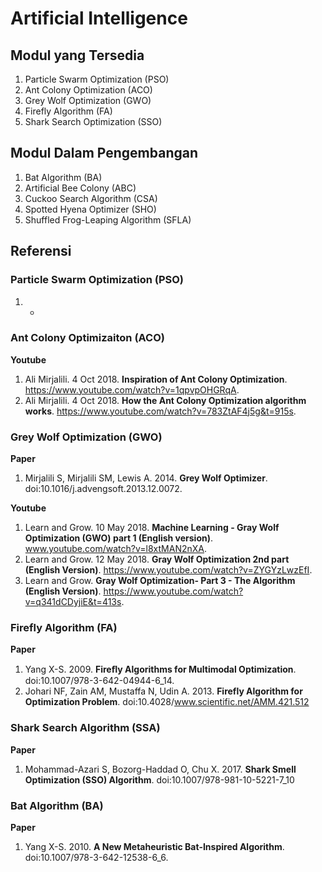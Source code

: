 # Artificial Intelligence
## Modul yang Tersedia
1. Particle Swarm Optimization (PSO)
2. Ant Colony Optimization (ACO)
3. Grey Wolf Optimization (GWO)
4. Firefly Algorithm (FA)
5. Shark Search Optimization (SSO)

## Modul Dalam Pengembangan
1. Bat Algorithm (BA)
2. Artificial Bee Colony (ABC)
3. Cuckoo Search Algorithm (CSA)
4. Spotted Hyena Optimizer (SHO)
5. Shuffled Frog-Leaping Algorithm (SFLA)

## Referensi
### Particle Swarm Optimization (PSO)
1. -

### Ant Colony Optimizaiton (ACO)
**Youtube**
1. Ali Mirjalili. 4 Oct 2018. **Inspiration of Ant Colony Optimization**. https://www.youtube.com/watch?v=1qpvpOHGRqA.
2. Ali Mirjalili. 4 Oct 2018. **How the Ant Colony Optimization algorithm works**. https://www.youtube.com/watch?v=783ZtAF4j5g&t=915s.

### Grey Wolf Optimization (GWO)
**Paper**
1. Mirjalili S, Mirjalili SM, Lewis A. 2014. **Grey Wolf Optimizer**. doi:10.1016/j.advengsoft.2013.12.0072.

**Youtube**
1. Learn and Grow. 10 May 2018. **Machine Learning - Gray Wolf Optimization (GWO) part 1 (English version)**. www.youtube.com/watch?v=l8xtMAN2nXA.
2. Learn and Grow. 12 May 2018. **Gray Wolf Optimization 2nd part (English Version)**. https://www.youtube.com/watch?v=ZYGYzLwzEfI.
3. Learn and Grow. **Gray Wolf Optimization- Part 3 - The Algorithm (English Version)**. https://www.youtube.com/watch?v=q341dCDyjiE&t=413s.

### Firefly Algorithm (FA)
**Paper**
1. Yang X-S. 2009. **Fireﬂy Algorithms for Multimodal Optimization**. doi:10.1007/978-3-642-04944-6_14.
2. Johari NF, Zain AM, Mustaffa N, Udin A. 2013. **Firefly Algorithm for Optimization Problem**. doi:10.4028/www.scientific.net/AMM.421.512

### Shark Search Algorithm (SSA)
**Paper**
1. Mohammad-Azari S, Bozorg-Haddad O, Chu X. 2017. **Shark Smell Optimization (SSO) Algorithm**. doi:10.1007/978-981-10-5221-7_10 

### Bat Algorithm (BA)
**Paper**
1. Yang X-S. 2010. **A New Metaheuristic Bat-Inspired Algorithm**. doi:10.1007/978-3-642-12538-6_6.
